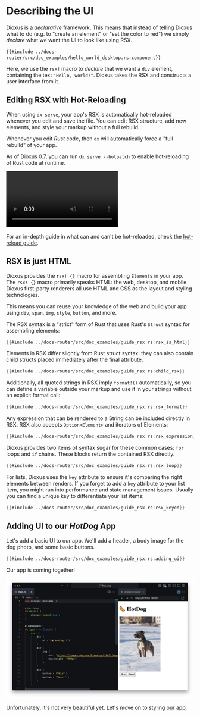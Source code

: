 # Describing the UI

Dioxus is a _declarative_ framework. This means that instead of telling Dioxus what to do (e.g. to "create an element" or "set the color to red") we simply _declare_ what we want the UI to look like using RSX.

```rust, no_run
{{#include ../docs-router/src/doc_examples/hello_world_desktop.rs:component}}
```

Here, we use the `rsx!` macro to _declare_ that we want a `div` element, containing the text `"Hello, world!"`. Dioxus takes the RSX and constructs a user interface from it.

## Editing RSX with Hot-Reloading

When using `dx serve`, your app's RSX is automatically hot-reloaded whenever you edit and save the file. You can edit RSX structure, add new elements, and style your markup without a full rebuild.

Whenever you edit *Rust* code, then `dx` will automatically force a "full rebuild" of your app.

As of Dioxus 0.7, you can run `dx serve --hotpatch` to enable hot-reloading of Rust code at runtime.

![Dog App Hotreloading](/assets/06_docs/dog_app_hotreload.mp4)

For an in-depth guide in what can and can't be hot-reloaded, check the [hot-reload guide](../essentials/ui/hotreload.md).

## RSX is just HTML

Dioxus provides the `rsx! {}` macro for assembling `Element`s in your app. The `rsx! {}` macro primarily speaks HTML: the web, desktop, and mobile Dioxus first-party renderers all use HTML and CSS as the layout and styling technologies.

This means you can reuse your knowledge of the web and build your app using `div`, `span`, `img`, `style`, `button`, and more.

The RSX syntax is a "strict" form of Rust that uses Rust's `Struct` syntax for assembling elements:

```rust
{{#include ../docs-router/src/doc_examples/guide_rsx.rs:rsx_is_html}}
```

Elements in RSX differ slightly from Rust struct syntax: they can also contain child structs placed immediately after the final attribute.

```rust
{{#include ../docs-router/src/doc_examples/guide_rsx.rs:child_rsx}}
```

Additionally, all quoted strings in RSX imply `format!()` automatically, so you can define a variable outside your markup and use it in your strings without an explicit format call:

```rust
{{#include ../docs-router/src/doc_examples/guide_rsx.rs:rsx_format}}
```

Any expression that can be rendered to a String can be included directly in RSX. RSX also accepts `Option<Element>` and iterators of Elements:

```rust
{{#include ../docs-router/src/doc_examples/guide_rsx.rs:rsx_expression}}
```

Dioxus provides two items of syntax sugar for these common cases: `for` loops and `if` chains. These blocks return the contained RSX directly.

```rust
{{#include ../docs-router/src/doc_examples/guide_rsx.rs:rsx_loop}}
```

For lists, Dioxus uses the `key` attribute to ensure it's comparing the right elements between renders. If you forget to add a `key` attribute to your list item, you might run into performance and state management issues. Usually you can find a unique key to differentiate your list items:

```rust
{{#include ../docs-router/src/doc_examples/guide_rsx.rs:rsx_keyed}}
```

## Adding UI to our *HotDog* App

Let's add a basic UI to our app. We'll add a header, a body image for the dog photo, and some basic buttons.


```rust
{{#include ../docs-router/src/doc_examples/guide_rsx.rs:adding_ui}}
```

Our app is coming together!

![Unstyled Dog App](/assets/06_docs/unstyled_dog_app.png)

Unfortunately, it's not very beautiful yet. Let's move on to [styling our app](assets.md).
